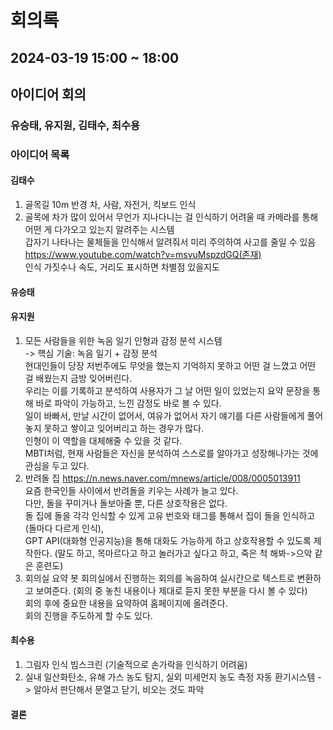 # 회의록
## 2024-03-19 15:00 ~ 18:00
## 아이디어 회의
### 유승태, 유지원, 김태수, 최수용

### 아이디어 목록
#### 김태수
1. 골목길 10m 반경 차, 사람, 자전거, 킥보드 인식   
2. 골목에 차가 많이 있어서 무언가 지나다니는 걸 인식하기 어려울 때 카메라를 통해 어떤 게 다가오고 있는지 알려주는 시스템   
갑자기 나타나는 물체들을 인식해서 알려줘서 미리 주의하여 사고를 줄일 수 있음   
https://www.youtube.com/watch?v=msvuMspzdGQ(존재)   
인식 가짓수나 속도, 거리도 표시하면 차별점 있을지도   
#### 유승태
   
#### 유지원
1. 모든 사람들을 위한 녹음 일기 인형과 감정 분석 시스템   
-> 핵심 기술: 녹음 일기 + 감정 분석   
현대인들이 당장 저번주에도 무엇을 했는지 기억하지 못하고 어떤 걸 느꼈고 어떤 걸 배웠는지 금방 잊어버린다.   
우리는 이를 기록하고 분석하여 사용자가 그 날 어떤 일이 있었는지 요약 문장을 통해 바로 파악이 가능하고, 느낀 감정도 바로 볼 수 있다.   
일이 바빠서, 만날 시간이 없어서, 여유가 없어서 자기 얘기를 다른 사람들에게 풀어놓지 못하고 쌓이고 잊어버리고 하는 경우가 많다.   
인형이 이 역할을 대체해줄 수 있을 것 같다.   
MBTI처럼, 현재 사람들은 자신을 분석하여 스스로를 알아가고 성장해나가는 것에 관심을 두고 있다.   
2. 반려돌 집
https://n.news.naver.com/mnews/article/008/0005013911   
요즘 한국인들 사이에서 반려돌을 키우는 사례가 늘고 있다.   
다만, 돌을 꾸미거나 돌보아줄 뿐, 다른 상호작용은 없다.   
돌 집에 돌을 각각 인식할 수 있게 고유 번호와 태그를 통해서 집이 돌을 인식하고(돌마다 다르게 인식),   
GPT API(대화형 인공지능)을 통해 대화도 가능하게 하고 상호작용할 수 있도록 제작한다. (말도 하고, 목마르다고 하고 놀러가고 싶다고 하고, 죽은 척 해봐->으악 같은 훈련도)   
3. 회의실 요약 봇
회의실에서 진행하는 회의를 녹음하여 실시간으로 텍스트로 변환하고 보여준다. (회의 중 놓친 내용이나 제대로 듣지 못한 부분을 다시 볼 수 있다)   
회의 후에 중요한 내용을 요약하여 홈페이지에 올려준다.   
회의 진행을 주도하게 할 수도 있다.   
#### 최수용
1. 그림자 인식 빔스크린 (기술적으로 손가락을 인식하기 어려움)
2. 실내 일산화탄소, 유해 가스 농도 탐지, 실외 미세먼지 농도 측정 자동 환기시스템 -> 알아서 판단해서 문열고 닫기, 비오는 것도 파악 

#### 결론
